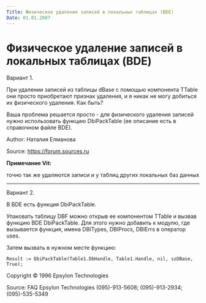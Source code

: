 ```yaml
---
Title: Физическое удаление записей в локальных таблицах (BDE)
Date: 01.01.2007
---
```



Физическое удаление записей в локальных таблицах (BDE)
======================================================

Вариант 1.

При удалении записей из таблицы dBase с помощью компонента TTable они
просто приобретают признак удаления, и я никак не могу добиться их
физического удаления. Как быть?

Ваша проблема решается просто - для физического удаления записей нужно
использовать функцию DbiPackTable (ее описание есть в справочном файле
BDE).

Author: Наталия Елманова

Source: <https://forum.sources.ru>

**Примечание Vit:**

точно так же удаляются записи и у таблиц других локальных баз данных

------------------------------------------------------------------------

Вариант 2.

В BDE есть функция DbiPackTable.

Упаковать таблицу DBF можно открыв ее компонентом TTable и вызвав
функцию BDE DbiPackTable. Для этого нужно добавить к модулю, где
вызывается функция, имена DBITypes, DBIProcs, DBIErrs в оператор uses.

Затем вызвать в нужном месте функцию:

    Result := DbiPackTable(Table1.DbHandle, Table1.Handle, nil, szDBase, True);

Copyright © 1996 Epsylon Technologies

Source: FAQ Epsylon Technologies
(095)-913-5608; (095)-913-2934; (095)-535-5349
